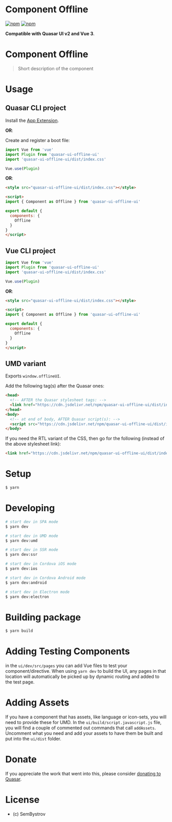 # Component Offline

[![npm](https://img.shields.io/npm/v/quasar-ui-offline-ui.svg?label=quasar-ui-offline-ui)](https://www.npmjs.com/package/quasar-ui-offline-ui)
[![npm](https://img.shields.io/npm/dt/quasar-ui-offline-ui.svg)](https://www.npmjs.com/package/quasar-ui-offline-ui)

**Compatible with Quasar UI v2 and Vue 3**.

# Component Offline
> Short description of the component


# Usage

## Quasar CLI project

Install the [App Extension](../app-extension).

**OR**:

Create and register a boot file:

```js
import Vue from 'vue'
import Plugin from 'quasar-ui-offline-ui'
import 'quasar-ui-offline-ui/dist/index.css'

Vue.use(Plugin)
```

**OR**:

```html
<style src="quasar-ui-offline-ui/dist/index.css"></style>

<script>
import { Component as Offline } from 'quasar-ui-offline-ui'

export default {
  components: {
    Offline
  }
}
</script>
```

## Vue CLI project

```js
import Vue from 'vue'
import Plugin from 'quasar-ui-offline-ui'
import 'quasar-ui-offline-ui/dist/index.css'

Vue.use(Plugin)
```

**OR**:

```html
<style src="quasar-ui-offline-ui/dist/index.css"></style>

<script>
import { Component as Offline } from 'quasar-ui-offline-ui'

export default {
  components: {
    Offline
  }
}
</script>
```

## UMD variant

Exports `window.offlineUI`.

Add the following tag(s) after the Quasar ones:

```html
<head>
  <!-- AFTER the Quasar stylesheet tags: -->
  <link href="https://cdn.jsdelivr.net/npm/quasar-ui-offline-ui/dist/index.min.css" rel="stylesheet" type="text/css">
</head>
<body>
  <!-- at end of body, AFTER Quasar script(s): -->
  <script src="https://cdn.jsdelivr.net/npm/quasar-ui-offline-ui/dist/index.umd.min.js"></script>
</body>
```
If you need the RTL variant of the CSS, then go for the following (instead of the above stylesheet link):
```html
<link href="https://cdn.jsdelivr.net/npm/quasar-ui-offline-ui/dist/index.rtl.min.css" rel="stylesheet" type="text/css">
```

# Setup
```bash
$ yarn
```

# Developing
```bash
# start dev in SPA mode
$ yarn dev

# start dev in UMD mode
$ yarn dev:umd

# start dev in SSR mode
$ yarn dev:ssr

# start dev in Cordova iOS mode
$ yarn dev:ios

# start dev in Cordova Android mode
$ yarn dev:android

# start dev in Electron mode
$ yarn dev:electron
```

# Building package
```bash
$ yarn build
```

# Adding Testing Components
in the `ui/dev/src/pages` you can add Vue files to test your component/directive. When using `yarn dev` to build the UI, any pages in that location will automatically be picked up by dynamic routing and added to the test page.

# Adding Assets
If you have a component that has assets, like language or icon-sets, you will need to provide these for UMD. In the `ui/build/script.javascript.js` file, you will find a couple of commented out commands that call `addAssets`. Uncomment what you need and add your assets to have them be built and put into the `ui/dist` folder.

# Donate
If you appreciate the work that went into this, please consider [donating to Quasar](https://donate.quasar.dev).

# License
- (c) SemBystrov
